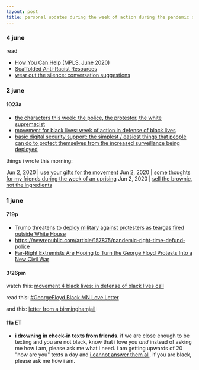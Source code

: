 ```yaml
---
layout: post
title: personal updates during the week of action during the pandemic of covid
---
```


### 4 june

read

* [How You Can Help (MPLS, June 2020)](https://www.mpd150.com/how-can-you-help-mpls-june-2020/)
* [Scaffolded Anti-Racist Resources](https://docs.google.com/document/u/0/d/1PrAq4iBNb4nVIcTsLcNlW8zjaQXBLkWayL8EaPlh0bc/mobilebasic)
* [wear out the silence: conversation suggestions](https://wearoutthesilence.org/conversation-tips-2/)

### 2 june

#### 1023a 


* [the characters this week: the police, the protestor, the white supremacist](https://www.instagram.com/p/CA6o9oyntQq/)
* [movement for black lives: week of action in defense of black lives](https://m4bl.org/week-of-action/?link_id=2&can_id=74178449b47fd72c6abc9793630620a7&source=email-its-time-join-m4bl-in-defense-of-black-lives&email_referrer=email_820064&email_subject=its-time-join-m4bl-in-defense-of-black-lives)
* [basic digital security support: the simplest / easiest things that people can do to protect themselves from the increased surveillance being deployed](https://twitter.com/evan_greer/status/1266907704850857984)

things i wrote this morning: 

Jun 2, 2020 | [use your gifts for the movement](http://lqb2.co/blog///2020/06/02/use-your-gifts/)
Jun 2, 2020 | [some thoughts for my friends during the week of an uprising](http://lqb2.co/blog///2020/06/02/uprising-thoughts-for-my-friends/)
Jun 2, 2020 | [sell the brownie, not the ingredients](http://lqb2.co/blog///2020/06/02/sell-the-brownie/)

### 1 june 

#### 719p 

* [Trump threatens to deploy military against protesters as teargas fired outside White House](https://www.theguardian.com/us-news/live/2020/jun/01/george-floyd-protests-donald-trump-white-house-washington-police-brutality-minneapolis-latest-news-updates)
* <https://newrepublic.com/article/157875/pandemic-right-time-defund-police>
* [Far-Right Extremists Are Hoping to Turn the George Floyd Protests Into a New Civil War](https://www.vice.com/en_us/article/pkyb9b/far-right-extremists-are-hoping-to-turn-the-george-floyd-protests-into-a-new-civil-war)

#### 3:26pm 

watch this: [movement 4 black lives: in defense of black lives call](https://m4bl.org/events/m4bl-national-call-in-defense-of-black-life/)

read this: [#GeorgeFloyd Black MN Love Letter](http://bit.ly/BlackMNLoveLetter)

and this: [letter from a birminghamjail](https://www.africa.upenn.edu/Articles_Gen/Letter_Birmingham.html)


#### 11a ET

* **i drowning in check-in texts from friends**. if we are close enough to be texting and you are not black, know that i love you *and* instead of asking me how i am, please ask me what i need. i am getting upwards of 20 "how are you" texts a day and [i cannot answer them all](http://lqb2.co/blog///2020/04/03/drowning-in-check-ins/). if you are black, please ask me how i am. 

